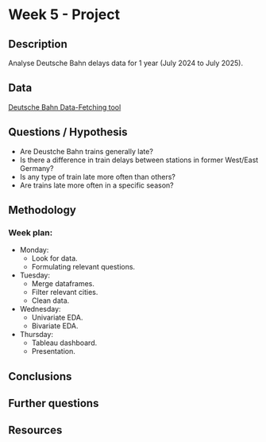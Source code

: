# Week 5 - Project

## Description
Analyse Deutsche Bahn delays data for 1 year (July 2024 to July 2025).

## Data
[Deutsche Bahn Data-Fetching tool](https://github.com/piebro/deutsche-bahn-data)

## Questions / Hypothesis
- Are Deustche Bahn trains generally late?
- Is there a difference in train delays between stations in former West/East Germany?
- Is any type of train late more often than others?
- Are trains late more often in a specific season?

## Methodology
### Week plan:
- Monday: 
  - Look for data.
  - Formulating relevant questions.
- Tuesday:
  - Merge dataframes.
  - Filter relevant cities.
  - Clean data.
- Wednesday:
  - Univariate EDA.
  - Bivariate EDA.
- Thursday:
  - Tableau dashboard.
  - Presentation.

## Conclusions

## Further questions

## Resources
